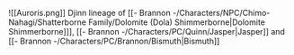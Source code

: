 ![[Auroris.png]]
Djinn lineage of [[- Brannon -/Characters/NPC/Chimo-Nahagi/Shatterborne Family/Dolomite (Dola) Shimmerborne|Dolomite Shimmerborne]]], [[- Brannon -/Characters/PC/Quinn/Jasper|Jasper]] and [[- Brannon -/Characters/PC/Brannon/Bismuth|Bismuth]]

